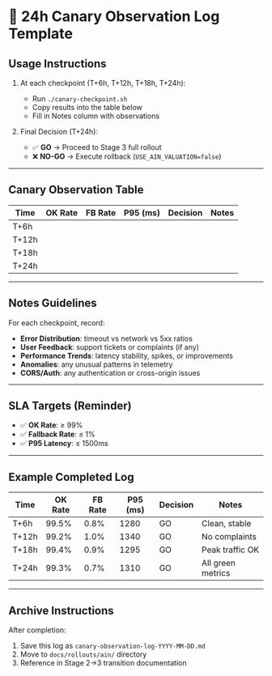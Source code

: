 # 📝 24h Canary Observation Log Template

## Usage Instructions

1. At each checkpoint (T+6h, T+12h, T+18h, T+24h):
   - Run `./canary-checkpoint.sh`
   - Copy results into the table below
   - Fill in Notes column with observations

2. Final Decision (T+24h):
   - ✅ **GO** → Proceed to Stage 3 full rollout
   - ❌ **NO-GO** → Execute rollback (`USE_AIN_VALUATION=false`)

---

## Canary Observation Table

| Time  | OK Rate | FB Rate | P95 (ms) | Decision | Notes |
|-------|---------|---------|----------|----------|-------|
| T+6h  |         |         |          |          |       |
| T+12h |         |         |          |          |       |
| T+18h |         |         |          |          |       |
| T+24h |         |         |          |          |       |

---

## Notes Guidelines

For each checkpoint, record:
- **Error Distribution**: timeout vs network vs 5xx ratios
- **User Feedback**: support tickets or complaints (if any)
- **Performance Trends**: latency stability, spikes, or improvements
- **Anomalies**: any unusual patterns in telemetry
- **CORS/Auth**: any authentication or cross-origin issues

---

## SLA Targets (Reminder)

- ✅ **OK Rate**: ≥ 99%
- ✅ **Fallback Rate**: ≤ 1%
- ✅ **P95 Latency**: ≤ 1500ms

---

## Example Completed Log

| Time  | OK Rate | FB Rate | P95 (ms) | Decision | Notes             |
|-------|---------|---------|----------|----------|-------------------|
| T+6h  | 99.5%   | 0.8%    | 1280     | GO       | Clean, stable     |
| T+12h | 99.2%   | 1.0%    | 1340     | GO       | No complaints     |
| T+18h | 99.4%   | 0.9%    | 1295     | GO       | Peak traffic OK   |
| T+24h | 99.3%   | 0.7%    | 1310     | GO       | All green metrics |

---

## Archive Instructions

After completion:
1. Save this log as `canary-observation-log-YYYY-MM-DD.md`
2. Move to `docs/rollouts/ain/` directory
3. Reference in Stage 2→3 transition documentation